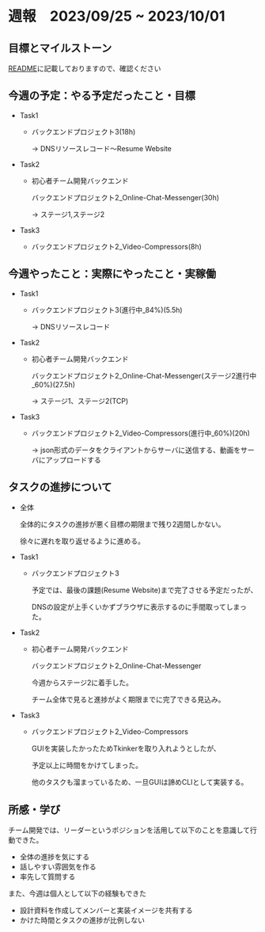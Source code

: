 # 週報　2023/09/25 ~ 2023/10/01

## 目標とマイルストーン
[README](https://github.com/Aki158/weekly-report/blob/main/README.md)に記載しておりますので、確認ください

## 今週の予定：やる予定だったこと・目標
- Task1
    - バックエンドプロジェクト3(18h)

        → DNSリソースレコード〜Resume Website
- Task2
    - 初心者チーム開発バックエンド

        バックエンドプロジェクト2_Online-Chat-Messenger(30h)
        
        → ステージ1,ステージ2

- Task3
    - バックエンドプロジェクト2_Video-Compressors(8h)

## 今週やったこと：実際にやったこと・実稼働
- Task1
    - バックエンドプロジェクト3(進行中_84%)(5.5h)
    
        → DNSリソースレコード
- Task2
    - 初心者チーム開発バックエンド

        バックエンドプロジェクト2_Online-Chat-Messenger(ステージ2進行中_60%)(27.5h)

        → ステージ1、ステージ2(TCP)

- Task3
    - バックエンドプロジェクト2_Video-Compressors(進行中_60%)(20h)

        → json形式のデータをクライアントからサーバに送信する、動画をサーバにアップロードする

## タスクの進捗について
- 全体

    全体的にタスクの進捗が悪く目標の期限まで残り2週間しかない。
    
    徐々に遅れを取り返せるように進める。

- Task1
    - バックエンドプロジェクト3
    
        予定では、最後の課題(Resume Website)まで完了させる予定だったが、
        
        DNSの設定が上手くいかずブラウザに表示するのに手間取ってしまった。

- Task2
    - 初心者チーム開発バックエンド

        バックエンドプロジェクト2_Online-Chat-Messenger

        今週からステージ2に着手した。
        
        チーム全体で見ると進捗がよく期限までに完了できる見込み。

- Task3
    - バックエンドプロジェクト2_Video-Compressors

        GUIを実装したかったためTkinkerを取り入れようとしたが、

        予定以上に時間をかけてしまった。

        他のタスクも溜まっているため、一旦GUIは諦めCLIとして実装する。
    
## 所感・学び
チーム開発では、リーダーというポジションを活用して以下のことを意識して行動できた。

- 全体の進捗を気にする
- 話しやすい雰囲気を作る
- 率先して質問する

また、今週は個人として以下の経験もできた
- 設計資料を作成してメンバーと実装イメージを共有する
- かけた時間とタスクの進捗が比例しない